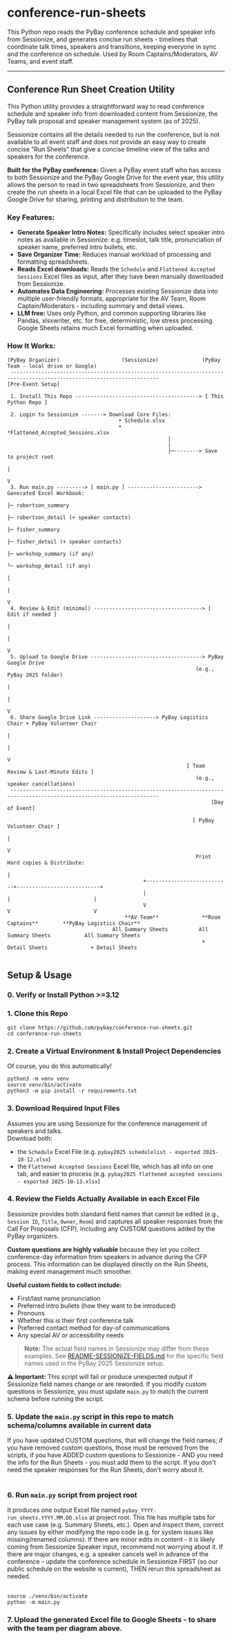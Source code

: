 # conference-run-sheets
This Python repo reads the PyBay conference schedule and speaker info from Sessionize, and generates concise run sheets - timelines that coordinate talk times, speakers and transitions, keeping everyone in sync and the conference on schedule. Used by Room Captains/Moderators, AV Teams, and event staff.

***

## Conference Run Sheet Creation Utility

This Python utility provides a straightforward way to read conference schedule and speaker info from downloaded content from Sessionize, the PyBay talk proposal and speaker management system (as of 2025).

Sessionize contains all the details needed to run the conference, but is not available to all event staff and does not provide an easy way to create concise "Run Sheets" that give a concise timeline view of the talks and speakers for the conference.

**Built for the PyBay conference:** Given a PyBay event staff who has access to both Sessionize and the PyBay Google Drive for the event year, this utility allows the person to read in two spreadsheets from Sessionize, and then create the run sheets in a local Excel file that can be uploaded to the PyBay Google Drive for sharing, printing and distribution to the team.

### Key Features:
* **Generate Speaker Intro Notes:** Specifically includes select speaker intro notes as available in Sessionize: e.g. timeslot, talk title, pronunciation of speaker name, preferred intro bullets, etc.
* **Save Organizer Time:** Reduces manual workload of processing and formatting spreadsheets.
* **Reads Excel downloads:**  Reads the `Schedule` and  `Flattened Accepted Sessions` Excel files as input, after they have been manually downloaded from Sessionize.
* **Automates Data Engineering:** Processes existing Sessionize data into multiple user-friendly formats, appropriate for the AV Team, Room Captain/Moderators - including summary and detail views.
* **LLM free:** Uses only Python, and common supporting libraries like Pandas, xlsxwriter, etc. for free, deterministic, low stress processing.  Google Sheets retains much Excel formatting when uploaded. 

### How It Works:<br>
```text
(PyBay Organizer)                    (Sessionize)              (PyBay Team - local drive or Google)
 ----------------------------------------------------------------------------------------------------------------------
[Pre-Event Setup]
 
 1. Install This Repo ----------------------------------------> [ This Python Repo ]
 
 2. Login to Sessionize -------> Download Core Files:
                                    • Schedule.xlsx
                                    • *Flattened_Accepted_Sessions.xlsx
                                                    |
                                                    |
                                                    ├─--------> Save to project root
                                                                       |
                                                                       V
 3. Run main.py ---------> [ main.py ] -----------------------> Generated Excel Workbook:
                                                                       ├─ robertson_summary
                                                                       ├─ robertson_detail (+ speaker contacts)
                                                                       ├─ fisher_summary
                                                                       ├─ fisher_detail (+ speaker contacts)
                                                                       ├─ workshop_summary (if any)
                                                                       └─ workshop_detail (if any)
                                                                        |
                                                                        |
                                                                        V
 4. Review & Edit (minimal) -----------------------------------> [ Edit if needed ]
                                                                        |
                                                                        |
                                                                        V
 5. Upload to Google Drive ------------------------------------> PyBay Google Drive
                                                             (e.g., PyBay 2025 folder)
                                                                        |
                                                                        |
                                                                        V
 6. Share Google Drive Link --------------------> PyBay Logistics Chair + PyBay Volunteer Chair
                                                                        |
                                                                        |
                                                                        V
                                                          [ Team Review & Last-Minute Edits ]
                                                             (e.g., speaker cancellations)
 ----------------------------------------------------------------------------------------------------------------------
                                                                  [Day of Event]
 
                                                            [ PyBay Volunteer Chair ]
                                                                        |
                                                                        V
                                                             Print Hard copies & Distribute:
                                                                        |
                                            +---------------------------+---------------------------+
                                            |                           |                           |
                                            V                           V                           V
                                      **AV Team**              **Room Captains**        **PyBay Logistics Chair**
                                  All Summary Sheets          All Summary Sheets           All Summary Sheets
                                                               + Detail Sheets              + Detail Sheets
                                                                 
```

## Setup & Usage

### 0. Verify or Install Python >=3.12

### 1. Clone this Repo

```
git clone https://github.com/pybay/conference-run-sheets.git
cd conference-run-sheets
```

### 2. Create a Virtual Environment & Install Project Dependencies

Of course, you do this automatically!

```
python3 -m venv venv
source venv/bin/activate
python3 -m pip install -r requirements.txt
```

### 3. Download Required Input Files

Assumes you are using Sessionize for the conference management of speakers and talks.  <br>
Download both:
- the `Schedule` Excel File (e.g. `pybay2025 schedulelist - exported 2025-10-12.xlsx`)
- the `Flattened Accepted Sessions` Excel file, which has all info on one tab, and easier to process (e.g. `pybay2025 flattened accepted sessions - exported 2025-10-13.xlsx`)


### 4. Review the Fields Actually Available in each Excel File

Sessionize provides both standard field names that cannot be edited (e.g., `Session ID`, `Title`, `Owner`, `Room`) and captures all speaker responses from the Call For Proposals (CFP), including any CUSTOM questions added by the PyBay organizers.

**Custom questions are highly valuable** because they let you collect conference-day information from speakers in advance during the CFP process. This information can be displayed directly on the Run Sheets, making event management much smoother.

**Useful custom fields to collect include:**
- First/last name pronunciation
- Preferred intro bullets (how they want to be introduced)
- Pronouns
- Whether this is their first conference talk
- Preferred contact method for day-of communications
- Any special AV or accessibility needs

> **Note:** The actual field names in Sessionize may differ from these examples. See [README-SESSIONIZE-FIELDS.md](README-SESSIONIZE-FIELDS.md) for the specific field names used in the PyBay 2025 Sessionize setup.

**⚠️ Important:** This script will fail or produce unexpected output if Sessionize field names change or are reworded. If you modify custom questions in Sessionize, you must update `main.py` to match the current schema before running the script.

### 5. Update the `main.py` script in this repo to match schema/columns available in current data<br>
If you have updated CUSTOM questions, that will change the field names; if you have removed custom questions, those must be removed from the scripts, if you have ADDED custom questions to Sessionize - AND you need the info for the Run Sheets - you must add them to the script.  If  you don't need the speaker responses for the Run Sheets, don't worry about it.<br><br>

### 6. Run `main.py` script from project root
It produces one output Excel file named `pybay_YYYY-run_sheets.YYYY.MM.DD.xlsx` at project root.  This file has multiple tabs for each use case (e.g. Summary Sheets, etc.).  Open and inspect them, correct any issues by either modifying the repo code (e.g. for system issues like missing/renamed columns).  If there are minor edits in content - it is likely coming from Sessionize Speaker input, recommend not worrying about it.  If there are major changes, e.g. a speaker cancels well in advance of the conference - update the conference schedule in Sessionize FIRST (so our public schedule on the website is current), THEN rerun this spreadsheet as needed. <br><br>

```
source ./venv/bin/activate
python -m main.py
```
### 7. Upload the generated Excel file to Google Sheets - to share with the team per diagram above.

